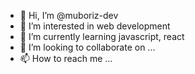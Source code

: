 - 👋 Hi, I’m @muboriz-dev
- 👀 I’m interested in web development 
- 🌱 I’m currently learning javascript, react
- 💞️ I’m looking to collaborate on ...
- 📫 How to reach me ...

<!---
muboriz-dev/muboriz-dev is a ✨ special ✨ repository because its `README.md` (this file) appears on your GitHub profile.
You can click the Preview link to take a look at your changes.
--->
